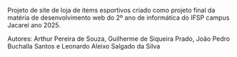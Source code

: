Projeto de site de loja de items esportivos criado como projeto final da matéria de desenvolvimento web do 2º ano de informática do IFSP campus Jacareí ano 2025.

Autores: Arthur Pereira de Souza, Guilherme de Siqueira Prado, João Pedro Buchalla Santos e Leonardo Aleixo Salgado da Silva
